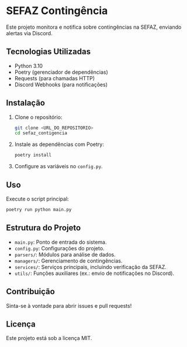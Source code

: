 # SEFAZ Contingência

Este projeto monitora e notifica sobre contingências na SEFAZ, enviando alertas via Discord.

## Tecnologias Utilizadas
- Python 3.10
- Poetry (gerenciador de dependências)
- Requests (para chamadas HTTP)
- Discord Webhooks (para notificações)

## Instalação
1. Clone o repositório:
   ```bash
   git clone <URL_DO_REPOSITORIO>
   cd sefaz_contigencia
   ```
2. Instale as dependências com Poetry:
   ```bash
   poetry install
   ```
3. Configure as variáveis no `config.py`.

## Uso
Execute o script principal:
```bash
poetry run python main.py
```

## Estrutura do Projeto
- `main.py`: Ponto de entrada do sistema.
- `config.py`: Configurações do projeto.
- `parsers/`: Módulos para análise de dados.
- `managers/`: Gerenciamento de contingências.
- `services/`: Serviços principais, incluindo verificação da SEFAZ.
- `utils/`: Funções auxiliares (ex.: envio de notificações no Discord).

## Contribuição
Sinta-se à vontade para abrir issues e pull requests!

## Licença
Este projeto está sob a licença MIT.

